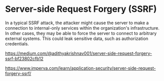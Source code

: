 # Server-side Request Forgery (SSRF)

In a typical SSRF attack, the attacker might cause the server to make a connection to internal-only services within the organization's infrastructure. In other cases, they may be able to force the server to connect to arbitrary external systems. This could leak sensitive data, such as authorization credentials. 









https://medium.com/@adithyakrishnav001/server-side-request-forgery-ssrf-bf23802cfb12

https://www.imperva.com/learn/application-security/server-side-request-forgery-ssrf/
